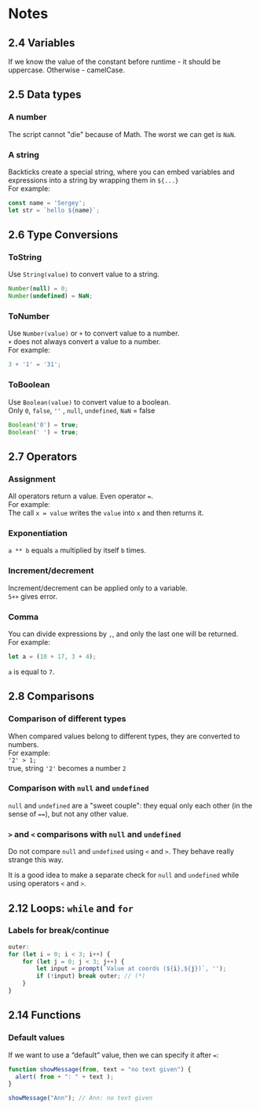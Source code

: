 # Notes 

## 2.4 Variables
If we know the value of the constant before runtime - it should be
uppercase. Otherwise - camelCase. 

## 2.5 Data types
### A number
The script cannot "die" because of Math. The worst we can get is `NaN`. <br>

### A string
Backticks create a special string, where you can embed variables 
and expressions into a string by wrapping them in `${...}` <br>
For example: 
```js
const name = 'Sergey';
let str = `hello ${name}`;
```

## 2.6 Type Conversions
### ToString
Use `String(value)` to convert value to a string. <br>
```js
Number(null) = 0;
Number(undefined) = NaN;
```

### ToNumber
Use `Number(value)` or `+` to convert value to a number. <br> 
`+` does not always convert a value to a number. <br>
For example: <br>
```javascript
3 + '1' = '31';
```

### ToBoolean
Use `Boolean(value)` to convert value to a boolean. <br> 
Only `0`, `false`, `''` , `null`, `undefined`, `NaN` = false <br>
```js
Boolean('0') = true; 
Boolean(' ') = true;
```

## 2.7 Operators
### Assignment
All operators return a value. Even operator `=`. <br>
For example: <br>
The call `x = value` writes the `value` into `x` and then returns it.

### Exponentiation
`a ** b` equals `a` multiplied by itself `b` times.

### Increment/decrement
Increment/decrement can be applied only to a variable. <br>
`5++` gives error.

### Comma
You can divide expressions by `,`, and only the last one
will be returned. <br>
For example: 
```js
let a = (10 + 17, 3 + 4);
```
`a` is equal to `7`.

## 2.8 Comparisons
### Comparison of different types
When compared values belong to different types, they are 
converted to numbers. <br>
For example: <br>
`'2' > 1;` <br>
true, string `'2'` becomes a number `2` 

### Comparison with `null` and `undefined`

`null` and `undefined` are a "sweet couple": they equal only
each other (in the sense of `==`), but not any other value.

### `>` and `<` comparisons with `null` and `undefined`

Do not compare `null` and `undefined` using `<` and `>`. 
They behave really strange this way. <br>

It is a good idea to make a separate check for `null`
and `undefined` while using operators `<` and `>`.

## 2.12 Loops: `while` and `for`
### Labels for break/continue

```javascript
outer: 
for (let i = 0; i < 3; i++) {
    for (let j = 0; j < 3; j++) {
        let input = prompt(`Value at coords (${i},${j})`, '');
        if (!input) break outer; // (*)
    }
}  
```

## 2.14 Functions
### Default values
If we want to use a “default” value, then we can specify it after `=`:

```js
function showMessage(from, text = "no text given") {
  alert( from + ": " + text );
}

showMessage("Ann"); // Ann: no text given
```
